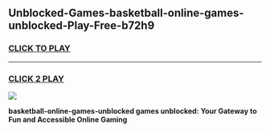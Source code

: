 
## Unblocked-Games-basketball-online-games-unblocked-Play-Free-b72h9
<h3>
<a href="https://premium76.site?title=basketball-online-games-unblocked&ref=17A">CLICK TO PLAY</a></h3>
<hr>

<h3>
<a href="https://premium76.site?title=basketball-online-games-unblocked&ref=17A">CLICK 2 PLAY</a>
  
</h3>

<a href="https://premium76.site?title=basketball-online-games-unblocked&ref=17A"><img src="https://clearcache.store/games.png"></a>


**basketball-online-games-unblocked games unblocked: Your Gateway to Fun and Accessible Online Gaming**
